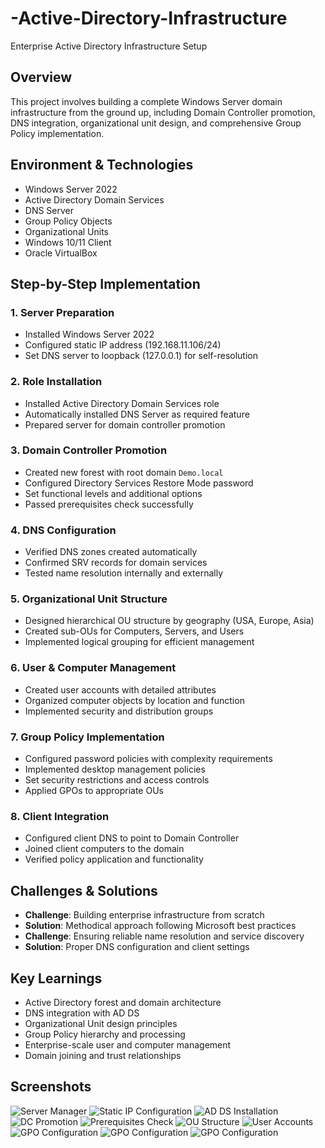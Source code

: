 # -Active-Directory-Infrastructure

Enterprise Active Directory Infrastructure Setup

## Overview
This project involves building a complete Windows Server domain infrastructure from the ground up, including Domain Controller promotion, DNS integration, organizational unit design, and comprehensive Group Policy implementation.

## Environment & Technologies
- Windows Server 2022
- Active Directory Domain Services
- DNS Server
- Group Policy Objects
- Organizational Units
- Windows 10/11 Client
- Oracle VirtualBox

## Step-by-Step Implementation

### 1. Server Preparation
- Installed Windows Server 2022
- Configured static IP address (192.168.11.106/24)
- Set DNS server to loopback (127.0.0.1) for self-resolution

### 2. Role Installation
- Installed Active Directory Domain Services role
- Automatically installed DNS Server as required feature
- Prepared server for domain controller promotion

### 3. Domain Controller Promotion
- Created new forest with root domain `Demo.local`
- Configured Directory Services Restore Mode password
- Set functional levels and additional options
- Passed prerequisites check successfully

### 4. DNS Configuration
- Verified DNS zones created automatically
- Confirmed SRV records for domain services
- Tested name resolution internally and externally

### 5. Organizational Unit Structure
- Designed hierarchical OU structure by geography (USA, Europe, Asia)
- Created sub-OUs for Computers, Servers, and Users
- Implemented logical grouping for efficient management

### 6. User & Computer Management
- Created user accounts with detailed attributes
- Organized computer objects by location and function
- Implemented security and distribution groups

### 7. Group Policy Implementation
- Configured password policies with complexity requirements
- Implemented desktop management policies
- Set security restrictions and access controls
- Applied GPOs to appropriate OUs

### 8. Client Integration
- Configured client DNS to point to Domain Controller
- Joined client computers to the domain
- Verified policy application and functionality

## Challenges & Solutions
- **Challenge**: Building enterprise infrastructure from scratch
- **Solution**: Methodical approach following Microsoft best practices
- **Challenge**: Ensuring reliable name resolution and service discovery
- **Solution**: Proper DNS configuration and client settings

## Key Learnings
- Active Directory forest and domain architecture
- DNS integration with AD DS
- Organizational Unit design principles
- Group Policy hierarchy and processing
- Enterprise-scale user and computer management
- Domain joining and trust relationships

## Screenshots
![Server Manager](/screenshots/1.png)
![Static IP Configuration](/screenshots/2.png)
![AD DS Installation](/screenshots/3.png)
![DC Promotion](/screenshots/4.png)
![Prerequisites Check](/screenshots/5.png)
![OU Structure](/screenshots/6.png)
![User Accounts](/screenshots/7.png)
![GPO Configuration](/screenshots/8.png)
![GPO Configuration](/screenshots/9.png)
![GPO Configuration](/screenshots/x.png)

